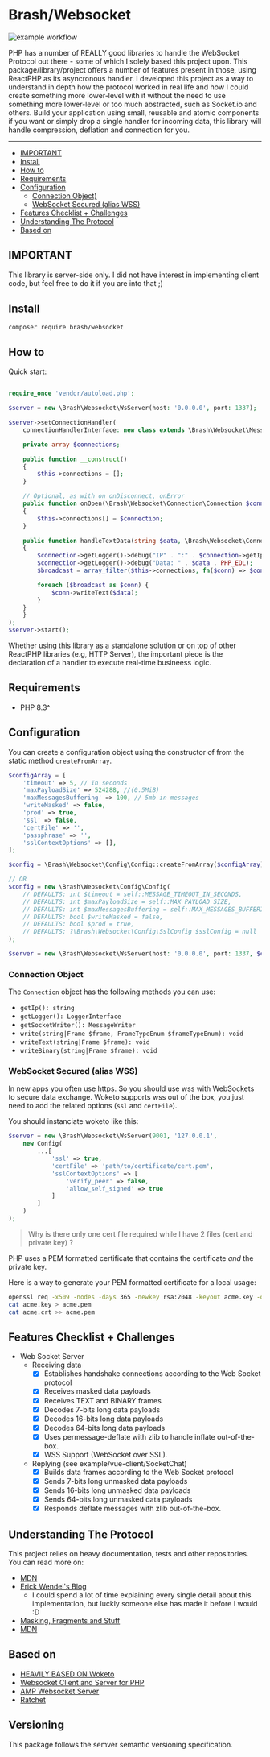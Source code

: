 # Brash/Websocket

![example workflow](https://github.com/gabrielberthier/kit-websocket/actions/workflows/tests.yml/badge.svg)

PHP has a number of REALLY good libraries to handle the WebSocket Protocol out there - some of which I solely based this project upon. This package/library/project offers a number of features present in those, using ReactPHP as its asyncronous handler.
I developed this project as a way to understand in depth how the protocol worked in real life and how I could create something more lower-level with it without the need to use something more lower-level or too much abstracted, such as Socket.io and others.
Build your application using small, reusable and atomic components if you want or simply drop a single handler for incoming data, this library will handle compression, deflation and connection for you.

---

- [IMPORTANT](#important)
- [Install](#install)
- [How to](#how-to)
- [Requirements](#requirements)
- [Configuration](#configuration)
  - [Connection Object)](#connection-object)
  - [WebSocket Secured (alias WSS)](#websocket-secured-alias-wss)
- [Features Checklist + Challenges](#features-checklist-challenges)
- [Understanding The Protocol](#understanding-the-protocol)
- [Based on](#based-on)

<a name="brashwebsocket"></a>

## IMPORTANT

This library is server-side only. I did not have interest in implementing client code, but feel free to do it if you are into that ;)

## Install

```bash
composer require brash/websocket
```

## How to

Quick start:

```php

require_once 'vendor/autoload.php';

$server = new \Brash\Websocket\WsServer(host: '0.0.0.0', port: 1337);

$server->setConnectionHandler(
    connectionHandlerInterface: new class extends \Brash\Websocket\Message\Protocols\AbstractTextMessageHandler {

    private array $connections;

    public function __construct()
    {
        $this->connections = [];
    }

    // Optional, as with on onDisconnect, onError
    public function onOpen(\Brash\Websocket\Connection\Connection $connection): void
    {
        $this->connections[] = $connection;
    }

    public function handleTextData(string $data, \Brash\Websocket\Connection\Connection $connection): void
    {
        $connection->getLogger()->debug("IP" . ":" . $connection->getIp() . PHP_EOL);
        $connection->getLogger()->debug("Data: " . $data . PHP_EOL);
        $broadcast = array_filter($this->connections, fn($conn) => $conn !== $connection);

        foreach ($broadcast as $conn) {
            $conn->writeText($data);
        }
    }
    }
);
$server->start();
```

Whether using this library as a standalone solution or on top of other ReactPHP libraries (e.g, HTTP Server), the important piece is the declaration of a handler to execute real-time busineess logic.

## Requirements

- PHP 8.3^

## Configuration

You can create a configuration object using the constructor of from the static method `createFromArray`.

```php
$configArray = [
    'timeout' => 5, // In seconds
    'maxPayloadSize' => 524288, //(0.5MiB)
    'maxMessagesBuffering' => 100, // 5mb in messages
    'writeMasked' => false,
    'prod' => true,
    'ssl' => false,
    'certFile' => '',
    'passphrase' => '',
    'sslContextOptions' => [],
];

$config = \Brash\Websocket\Config\Config::createFromArray($configArray);

// OR
$config = new \Brash\Websocket\Config\Config(
    // DEFAULTS: int $timeout = self::MESSAGE_TIMEOUT_IN_SECONDS,
    // DEFAULTS: int $maxPayloadSize = self::MAX_PAYLOAD_SIZE,
    // DEFAULTS: int $maxMessagesBuffering = self::MAX_MESSAGES_BUFFERING,
    // DEFAULTS: bool $writeMasked = false,
    // DEFAULTS: bool $prod = true,
    // DEFAULTS: ?\Brash\Websocket\Config\SslConfig $sslConfig = null
);

$server = new \Brash\Websocket\WsServer(host: '0.0.0.0', port: 1337, $config);

```

### Connection Object

The `Connection` object has the following methods you can use:
- `getIp(): string`
- `getLogger(): LoggerInterface`
- `getSocketWriter(): MessageWriter`
- `write(string|Frame $frame, FrameTypeEnum $frameTypeEnum): void`
- `writeText(string|Frame $frame): void`
- `writeBinary(string|Frame $frame): void`

### WebSocket Secured (alias WSS)

In new apps you often use https. So you should use wss with WebSockets to secure data exchange. Woketo
supports wss out of the box, you just need to add the related options (`ssl` and `certFile`).

You should instanciate woketo like this:

```php
$server = new \Brash\Websocket\WsServer(9001, '127.0.0.1',
    new Config(
        ...[
            'ssl' => true,
            'certFile' => 'path/to/certificate/cert.pem',
            'sslContextOptions' => [
                'verify_peer' => false,
                'allow_self_signed' => true
            ]
        ]
    )
);
```

> Why is there only one cert file required while I have 2 files (cert and private key) ?

PHP uses a PEM formatted certificate that contains the certificate _and_ the private key.

Here is a way to generate your PEM formatted certificate for a local usage:

```bash
openssl req -x509 -nodes -days 365 -newkey rsa:2048 -keyout acme.key -out acme.crt
cat acme.key > acme.pem
cat acme.crt >> acme.pem
```

## Features Checklist + Challenges

- Web Socket Server
  - Receiving data
    - [x] Establishes handshake connections according to the Web Socket protocol
    - [x] Receives masked data payloads
    - [x] Receives TEXT and BINARY frames
    - [x] Decodes 7-bits long data payloads
    - [x] Decodes 16-bits long data payloads
    - [x] Decodes 64-bits long data payloads
    - [x] Uses permessage-deflate with zlib to handle inflate out-of-the-box.
    - [x] WSS Support (WebSocket over SSL).
  - Replying (see example/vue-client/SocketChat)
    - [x] Builds data frames according to the Web Socket protocol
    - [x] Sends 7-bits long unmasked data payloads
    - [x] Sends 16-bits long unmasked data payloads
    - [x] Sends 64-bits long unmasked data payloads
    - [x] Responds deflate messages with zlib out-of-the-box.

## Understanding The Protocol

This project relies on heavy documentation, tests and other repositories. You can read more on:

- [MDN](https://developer.mozilla.org/pt-BR/docs/Web/API/WebSockets_API/Writing_WebSocket_servers)
- [Erick Wendel's Blog](https://blog.erickwendel.com.br/implementing-the-websocket-protocol-from-scratch-using-nodejs#heading-unmasking-the-data)
  - I could spend a lot of time explaining every single detail about this implementation, but luckly someone else has made it before I would :D
- [Masking, Fragments and Stuff](https://www.openmymind.net/WebSocket-Framing-Masking-Fragmentation-and-More/)
- [MDN](https://developer.mozilla.org/pt-BR/docs/Web/API/WebSockets_API/Writing_WebSocket_servers)

## Based on

- [HEAVILY BASED ON Woketo](https://github.com/Nekland/Woketo/)
- [Websocket Client and Server for PHP](https://github.com/sirn-se/websocket-php/tree/v3.1-main)
- [AMP Websocket Server](https://github.com/amphp/websocket-server/)
- [Ratchet](https://github.com/ratchetphp/Ratchet)

## Versioning

This package follows the semver semantic versioning specification.